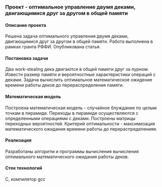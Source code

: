 ### Проект - оптимальное управление двумя деками, двигающимися друг за другом в общей памяти ###

#### Описание проекта ####
Решена задача оптимального управления двумя деками, двигающимися друг за другом в общей памяти.
Работа выполнена в рамках гранта РФФИ. Опубликована статья.

#### Постановка задачи ####
Два work-stealing дека двигаются в общей памяти друг за лурном. Известн размер памяти и вероятностные характеристики операций с деками. Задача вычислить оптимальное математическое ожидение времени работы деков до перераспределения памяти. 

#### Математическая модель #####
Построена математическая модель - случайное блуждание по целым точкам в пирамиде. Переходы в пирамиде осуществляются с определенными операциями с деками. Построены матрицы переходных вероятностей. 
Критерий оптимальности - максимизация математического ожидания времени работы до перераспределенияя. 

#### Реализация ####
Разработаны алгоритм и программы вычисления вычисления оптимального математического ожидания работы деков.

#### Стек технологий ####
C, компилятор gcc
